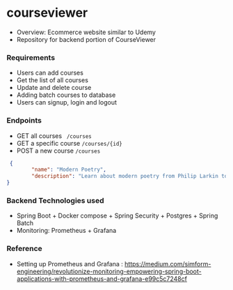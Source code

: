# courseviewer

- Overview: Ecommerce website similar to Udemy
- Repository for backend portion of CourseViewer

### Requirements

- Users can add courses
- Get the list of all courses
- Update and delete course 
- Adding batch courses to database
- Users can signup, login and logout


### Endpoints

- GET all courses  ``` /courses```
- GET a specific course ```/courses/{id}```
- POST a new course ```/courses```
```json
 {
        "name": "Modern Poetry",
        "description": "Learn about modern poetry from Philip Larkin to Rupi Kaur"
}
```


### Backend Technologies used

- Spring Boot + Docker compose + Spring Security + Postgres + Spring Batch
- Monitoring: Prometheus + Grafana 


### Reference 

- Setting up Prometheus and Grafana : https://medium.com/simform-engineering/revolutionize-monitoring-empowering-spring-boot-applications-with-prometheus-and-grafana-e99c5c7248cf